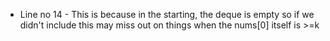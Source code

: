 * Line no 14 - This is because in the starting, the deque is empty so if we didn't include this may miss out on things when the nums[0] itself is >=k